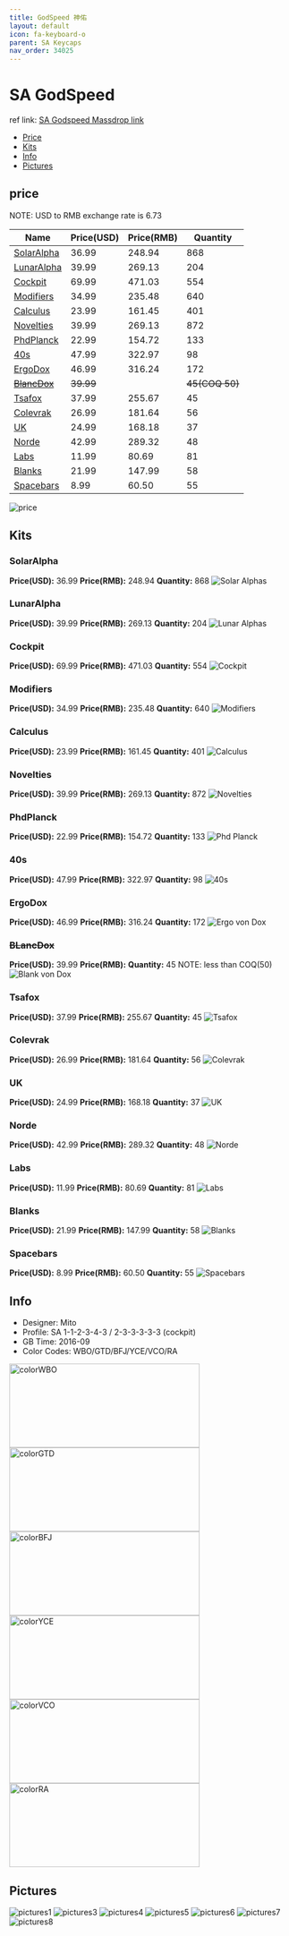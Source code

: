 ```yaml
---
title: GodSpeed 神佑
layout: default
icon: fa-keyboard-o
parent: SA Keycaps
nav_order: 34025
---
```


# SA GodSpeed

ref link: [SA Godspeed Massdrop link](https://www.massdrop.com/buy/godspeed-custom-sa-keycap-set)

* [Price](#price)
* [Kits](#kits)
* [Info](#info)
* [Pictures](#pictures)

## price
NOTE: USD to RMB exchange rate is 6.73

| Name          | Price(USD)    | Price(RMB)  | Quantity |
| ------------- | ------------- | ----------- | -------- |
|[SolarAlpha](#solaralpha)|36.99|248.94|868|
|[LunarAlpha](#lunaralpha)|39.99|269.13|204|
|[Cockpit](#cockpit)|69.99|471.03|554|
|[Modifiers](#modifiers)|34.99|235.48|640|
|[Calculus](#calculus)|23.99|161.45|401|
|[Novelties](#novelties)|39.99|269.13|872|
|[PhdPlanck](#phdplanck)|22.99|154.72|133|
|[40s](#40s)|47.99|322.97|98|
|[ErgoDox](#ergodox)|46.99|316.24|172|
|[~~BlancDox~~](#blancdox)|~~39.99~~||~~45(COQ 50)~~|
|[Tsafox](#tsafox)|37.99|255.67|45|
|[Colevrak](#colevrak)|26.99|181.64|56|
|[UK](#uk)|24.99|168.18|37|
|[Norde](#norde)|42.99|289.32|48|
|[Labs](#labs)|11.99|80.69|81|
|[Blanks](#blanks)|21.99|147.99|58|
|[Spacebars](#spacebars)|8.99|60.50|55|

<img src="{{ 'assets/images/sa-keycaps/godspeed/Price.jpg' | relative_url }}" alt="price" class="image featured">

## Kits
### SolarAlpha
**Price(USD):** 36.99   **Price(RMB):** 248.94  **Quantity:** 868
<img src="{{ 'assets/images/sa-keycaps/godspeed/kits_pics/SolarAlphas.jpg' | relative_url }}" alt="Solar Alphas" class="image featured">

### LunarAlpha
**Price(USD):** 39.99   **Price(RMB):** 269.13  **Quantity:** 204
<img src="{{ 'assets/images/sa-keycaps/godspeed/kits_pics/LunarAlphas.jpg' | relative_url }}" alt="Lunar Alphas" class="image featured">

### Cockpit
**Price(USD):** 69.99   **Price(RMB):** 471.03  **Quantity:** 554
<img src="{{ 'assets/images/sa-keycaps/godspeed/kits_pics/Cockpit.jpg' | relative_url }}" alt="Cockpit" class="image featured">

### Modifiers
**Price(USD):** 34.99   **Price(RMB):** 235.48  **Quantity:** 640
<img src="{{ 'assets/images/sa-keycaps/godspeed/kits_pics/Modifiers.jpg' | relative_url }}" alt="Modifiers" class="image featured">

### Calculus
**Price(USD):** 23.99   **Price(RMB):** 161.45  **Quantity:** 401
<img src="{{ 'assets/images/sa-keycaps/godspeed/kits_pics/Calculus.jpg' | relative_url }}" alt="Calculus" class="image featured">

### Novelties
**Price(USD):** 39.99   **Price(RMB):** 269.13  **Quantity:** 872
<img src="{{ 'assets/images/sa-keycaps/godspeed/kits_pics/Novelties.jpg' | relative_url }}" alt="Novelties" class="image featured">

### PhdPlanck
**Price(USD):** 22.99   **Price(RMB):** 154.72  **Quantity:** 133
<img src="{{ 'assets/images/sa-keycaps/godspeed/kits_pics/PhdPlanck.jpg' | relative_url }}" alt="Phd Planck" class="image featured">

### 40s
**Price(USD):** 47.99   **Price(RMB):** 322.97  **Quantity:** 98
<img src="{{ 'assets/images/sa-keycaps/godspeed/kits_pics/40s.jpg' | relative_url }}" alt="40s" class="image featured">

### ErgoDox
**Price(USD):** 46.99   **Price(RMB):** 316.24  **Quantity:** 172
<img src="{{ 'assets/images/sa-keycaps/godspeed/kits_pics/ErgovonDox.jpg' | relative_url }}" alt="Ergo von Dox" class="image featured">

### ~~BLancDox~~
**Price(USD):** 39.99 **Price(RMB):**         **Quantity:** 45
NOTE: less than COQ(50)
<img src="{{ 'assets/images/sa-keycaps/godspeed/kits_pics/BlancvonDox.jpg' | relative_url }}" alt="Blank von Dox" class="image featured">

### Tsafox
**Price(USD):** 37.99   **Price(RMB):** 255.67  **Quantity:** 45
<img src="{{ 'assets/images/sa-keycaps/godspeed/kits_pics/Tsafox.png' | relative_url }}" alt="Tsafox" class="image featured">

### Colevrak
**Price(USD):** 26.99   **Price(RMB):** 181.64  **Quantity:** 56
<img src="{{ 'assets/images/sa-keycaps/godspeed/kits_pics/Colevrak.jpg' | relative_url }}" alt="Colevrak" class="image featured">

### UK
**Price(USD):** 24.99   **Price(RMB):** 168.18  **Quantity:** 37
<img src="{{ 'assets/images/sa-keycaps/godspeed/kits_pics/UK.jpg' | relative_url }}" alt="UK" class="image featured">

### Norde
**Price(USD):** 42.99   **Price(RMB):** 289.32  **Quantity:** 48
<img src="{{ 'assets/images/sa-keycaps/godspeed/kits_pics/Norde.jpg' | relative_url }}" alt="Norde" class="image featured">

### Labs
**Price(USD):** 11.99   **Price(RMB):** 80.69   **Quantity:** 81
<img src="{{ 'assets/images/sa-keycaps/godspeed/kits_pics/Labs.jpg' | relative_url }}" alt="Labs" class="image featured">

### Blanks
**Price(USD):** 21.99   **Price(RMB):** 147.99  **Quantity:** 58
<img src="{{ 'assets/images/sa-keycaps/godspeed/kits_pics/Blanks.jpg' | relative_url }}" alt="Blanks" class="image featured">

### Spacebars
**Price(USD):** 8.99    **Price(RMB):** 60.50   **Quantity:** 55
<img src="{{ 'assets/images/sa-keycaps/godspeed/kits_pics/Spacebars.jpg' | relative_url }}" alt="Spacebars" class="image featured">

## Info
* Designer: Mito
* Profile: SA 1-1-2-3-4-3 / 2-3-3-3-3-3 (cockpit)
* GB Time: 2016-09
* Color Codes: WBO/GTD/BFJ/YCE/VCO/RA

<img src="{{ 'assets/images/sa-keycaps/SP_ColorCodes/abs/SP_Abs_ColorCodes_WBO.png' | relative_url }}" alt="colorWBO" height="150" width="340">
<img src="{{ 'assets/images/sa-keycaps/SP_ColorCodes/abs/SP_Abs_ColorCodes_GTD.png' | relative_url }}" alt="colorGTD" height="150" width="340">
<img src="{{ 'assets/images/sa-keycaps/SP_ColorCodes/abs/SP_Abs_ColorCodes_BFJ.png' | relative_url }}" alt="colorBFJ" height="150" width="340">
<img src="{{ 'assets/images/sa-keycaps/SP_ColorCodes/abs/SP_Abs_ColorCodes_YCE.png' | relative_url }}" alt="colorYCE" height="150" width="340">
<img src="{{ 'assets/images/sa-keycaps/SP_ColorCodes/abs/SP_Abs_ColorCodes_VCO.png' | relative_url }}" alt="colorVCO" height="150" width="340">
<img src="{{ 'assets/images/sa-keycaps/SP_ColorCodes/abs/SP_Abs_ColorCodes_RA.png' | relative_url }}" alt="colorRA" height="150" width="340">

## Pictures
<img src="{{ 'assets/images/sa-keycaps/godspeed/rendering_pics/MD-25045_20160922122839_287a124a76ffe60b.jpg' | relative_url }}" alt="pictures1" class="image featured">
<img src="{{ 'assets/images/sa-keycaps/godspeed/rendering_pics/MD-25045_20160922122906_74de99d16fbd9eb7.jpg' | relative_url }}" alt="pictures3" class="image featured">
<img src="{{ 'assets/images/sa-keycaps/godspeed/rendering_pics/MD-25045_20160922122907_c4fb2e6ff6c80399.jpg' | relative_url }}" alt="pictures4" class="image featured">
<img src="{{ 'assets/images/sa-keycaps/godspeed/rendering_pics/MD-25045_20160922122907_e6b299fc4c663ac2.jpg' | relative_url }}" alt="pictures5" class="image featured">
<img src="{{ 'assets/images/sa-keycaps/godspeed/rendering_pics/MD-25045_20160922122910_b04bbf7fadd53564.jpg' | relative_url }}" alt="pictures6" class="image featured">
<img src="{{ 'assets/images/sa-keycaps/godspeed/rendering_pics/MD-25045_20160922122914_084b54588a41c310.jpg' | relative_url }}" alt="pictures7" class="image featured">
<img src="{{ 'assets/images/sa-keycaps/godspeed/rendering_pics/MD-25045_20160922122915_05fdde153872c9e1.jpg' | relative_url }}" alt="pictures8" class="image featured">

